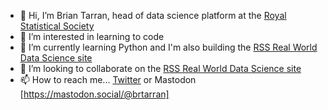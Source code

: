 - 👋 Hi, I’m Brian Tarran, head of data science platform at the [Royal Statistical Society](https://www.rss.org.uk) 
- 👀 I’m interested in learning to code
- 🌱 I’m currently learning Python and I'm also building the [RSS Real World Data Science site](https://github.com/realworlddatascience/realworlddatascience.github.io)
- 💞️ I’m looking to collaborate on the [RSS Real World Data Science site]([https://github.com/realworlddatascience/site](https://github.com/realworlddatascience/realworlddatascience.github.io))
- 📫 How to reach me... [Twitter](https://www.twitter.com/brtarran) or Mastodon [https://mastodon.social/@brtarran]

<!---
fatso-jetson/fatso-jetson is a ✨ special ✨ repository because its `README.md` (this file) appears on your GitHub profile.
You can click the Preview link to take a look at your changes.
--->
